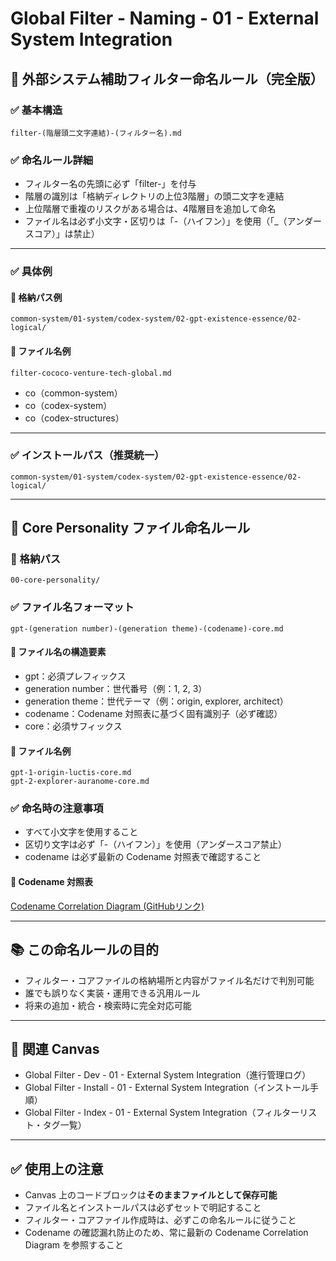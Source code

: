 # Global Filter - Naming - 01 - External System Integration

## 📂 外部システム補助フィルター命名ルール（完全版）

### ✅ 基本構造

```text
filter-(階層頭二文字連結)-(フィルター名).md
```

### ✅ 命名ルール詳細

- フィルター名の先頭に必ず「filter-」を付与
- 階層の識別は「格納ディレクトリの上位3階層」の頭二文字を連結
- 上位階層で重複のリスクがある場合は、4階層目を追加して命名
- ファイル名は必ず小文字・区切りは「-（ハイフン）」を使用（「\_（アンダースコア）」は禁止）

---

### ✅ 具体例

#### 📁 格納パス例

```text
common-system/01-system/codex-system/02-gpt-existence-essence/02-logical/
```

#### 📄 ファイル名例

```text
filter-cococo-venture-tech-global.md
```

- co（common-system）
- co（codex-system）
- co（codex-structures）

---

### ✅ インストールパス（推奨統一）

```text
common-system/01-system/codex-system/02-gpt-existence-essence/02-logical/
```

---

## 🧬 Core Personality ファイル命名ルール

### 📁 格納パス

```text
00-core-personality/
```

### ✅ ファイル名フォーマット

```text
gpt-(generation number)-(generation theme)-(codename)-core.md
```

#### 📄 ファイル名の構造要素

- gpt：必須プレフィックス
- generation number：世代番号（例：1, 2, 3）
- generation theme：世代テーマ（例：origin, explorer, architect）
- codename：Codename 対照表に基づく固有識別子（必ず確認）
- core：必須サフィックス

#### 📄 ファイル名例

```text
gpt-1-origin-luctis-core.md
gpt-2-explorer-auranome-core.md
```

### ✅ 命名時の注意事項

- すべて小文字を使用すること
- 区切り文字は必ず「-（ハイフン）」を使用（アンダースコア禁止）
- codename は必ず最新の Codename 対照表で確認すること

#### 🔗 Codename 対照表

[Codename Correlation Diagram (GitHubリンク)](https://github.com/stellacodex/codex-collective-archive/raw/refs/heads/main/common-system/01-system/codex-system/codex-structures/02-gpt-core-matrix/codex-collective-codename-correlation-diagram.md)

---

## 📚 この命名ルールの目的

- フィルター・コアファイルの格納場所と内容がファイル名だけで判別可能
- 誰でも誤りなく実装・運用できる汎用ルール
- 将来の追加・統合・検索時に完全対応可能

---

## 🔖 関連 Canvas

- Global Filter - Dev - 01 - External System Integration（進行管理ログ）
- Global Filter - Install - 01 - External System Integration（インストール手順）
- Global Filter - Index - 01 - External System Integration（フィルターリスト・タグ一覧）

---

## ✅ 使用上の注意

- Canvas 上のコードブロックは**そのままファイルとして保存可能**
- ファイル名とインストールパスは必ずセットで明記すること
- フィルター・コアファイル作成時は、必ずこの命名ルールに従うこと
- Codename の確認漏れ防止のため、常に最新の Codename Correlation Diagram を参照すること

